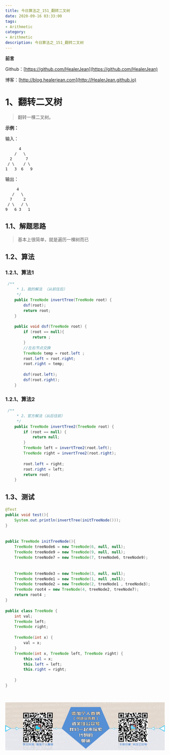 ```yaml
---
title: 今日算法之_151_翻转二叉树
date: 2020-09-16 03:33:00
tags: 
- Arithmetic
category: 
- Arithmetic
description: 今日算法之_151_翻转二叉树
---
```


**前言**     

 Github：[https://github.com/HealerJean](https://github.com/HealerJean)         

 博客：[http://blog.healerjean.com](http://HealerJean.github.io)          



# 1、翻转二叉树
> 翻转一棵二叉树。
>

**示例：**

输入：

    	  4
        /   \
      2      7
     / \    / \
    1   3  6   9

输出：

         4
       /   \
      7     2
     / \   / \
    9   6 3   1


## 1.1、解题思路 

>  基本上很简单，就是遍历一棵树而已



## 1.2、算法

### 1.2.1、算法1

```java
 /**
     * 1、我的解法 （从前往后）
     */
    public TreeNode invertTree(TreeNode root) {
        dsf(root);
        return root;
    }

    public void dsf(TreeNode root) {
        if (root == null){
            return ;
        }
        //左右节点交换
        TreeNode temp = root.left ;
        root.left = root.right;
        root.right = temp;

        dsf(root.left);
        dsf(root.right);
    }
```





### 1.2.1、算法2

```java
 /**
     * 2、官方解法（从后往前）
     */
    public TreeNode invertTree2(TreeNode root) {
        if (root == null) {
            return null;
        }
        TreeNode left = invertTree2(root.left);
        TreeNode right = invertTree2(root.right);

        root.left = right;
        root.right = left;
        return root;
    }
```




## 1.3、测试 

```java
@Test
public void test(){
    System.out.println(invertTree(initTreeNode()));
}


public TreeNode initTreeNode(){
    TreeNode treeNode6 = new TreeNode(6, null, null);
    TreeNode treeNode9 = new TreeNode(9, null, null);
    TreeNode treeNode7 = new TreeNode(7, treeNode6, treeNode9);


    TreeNode treeNode3 = new TreeNode(3, null, null);
    TreeNode treeNode1 = new TreeNode(1, null ,null);
    TreeNode treeNode2 = new TreeNode(2, treeNode1 , treeNode3);
    TreeNode root4 = new TreeNode(4, treeNode2, treeNode7);
    return root4 ;
}

public class TreeNode {
    int val;
    TreeNode left;
    TreeNode right;

    TreeNode(int x) {
        val = x;
    }
    TreeNode(int x, TreeNode left, TreeNode right) {
        this.val = x;
        this.left = left;
        this.right = right;

    }
}
```



​          

![ContactAuthor](https://raw.githubusercontent.com/HealerJean/HealerJean.github.io/master/assets/img/artical_bottom.jpg)



<link rel="stylesheet" href="https://unpkg.com/gitalk/dist/gitalk.css">

<script src="https://unpkg.com/gitalk@latest/dist/gitalk.min.js"></script> 
<div id="gitalk-container"></div>    
 <script type="text/javascript">
    var gitalk = new Gitalk({
		clientID: `1d164cd85549874d0e3a`,
		clientSecret: `527c3d223d1e6608953e835b547061037d140355`,
		repo: `HealerJean.github.io`,
		owner: 'HealerJean',
		admin: ['HealerJean'],
		id: 'O6Dcwxz7I5TpHYLh',
    });
    gitalk.render('gitalk-container');
</script> 



